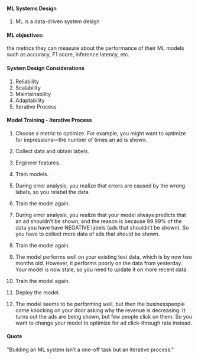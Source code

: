 #### ML Systems Design  

1. ML is a data-driven system design 

#### ML objectives: 
the metrics they can measure about the performance of their ML models such as accuracy, F1 score, inference latency, etc.

#### System Design Considerations

1. Reliability 
2. Scalability
3. Maintainability
4. Adaptability
5. Iterative Process

#### Model Training  - Iterative Process 

1. Choose a metric to optimize. For example, you might want to optimize for impressions—the number of times an ad is shown.

2. Collect data and obtain labels.

3. Engineer features.

4. Train models.

5. During error analysis, you realize that errors are caused by the wrong labels, so you relabel the data.

6. Train the model again.

7. During error analysis, you realize that your model always predicts that an ad shouldn’t be shown, and the reason is because 99.99% of the data you have have NEGATIVE labels (ads that shouldn’t be shown). So you have to collect more data of ads that should be shown.

8. Train the model again.

9. The model performs well on your existing test data, which is by now two months old. However, it performs poorly on the data from yesterday. Your model is now stale, so you need to update it on more recent data.

10. Train the model again.

11. Deploy the model.

12. The model seems to be performing well, but then the businesspeople come knocking on your door asking why the revenue is decreasing. It turns out the ads are being shown, but few people click on them. So you want to change your model to optimize for ad click-through rate instead.


#### Quote 

"Building an ML system isn’t a one-off task but an iterative process."